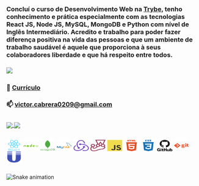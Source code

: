 ### Concluí o curso de Desenvolvimento Web na [Trybe](https://www.linkedin.com/school/betrybe/), tenho conhecimento e prática especialmente com as tecnologias React JS, Node JS, MySQL, MongoDB e Python com nível de Inglês Intermediário. Acredito e trabalho para poder fazer diferença positiva na vida das pessoas e que um ambiente de trabalho saudável é aquele que proporciona à seus colaboradores liberdade e que há respeito entre todos.


### <a href="https://www.linkedin.com/in/victorclc/"><img src="https://img.shields.io/badge/LinkedIn-0077B5?style=for-the-badge&logo=linkedin&logoColor=white"></a>
### 📄 [Currículo](https://drive.google.com/drive/folders/1tGnrVpb6ZmP9utts31cp2CX3DQNo_XTc)
### 📫 [victor.cabrera0209@gmail.com](mailto:victor.cabrera0209@gmail.com)

##

<div>
  <a href="https://github.com/victorcl68">
    <img align="center" src="https://github-readme-stats.vercel.app/api?username=victorcl68&show_icons=true&theme=dark&include_all_commits=true&count_private=true"/>
  </a>
  <a>
   <img align="center" src="https://github-readme-stats.vercel.app/api/top-langs/?username=victorcl68&layout=compact&langs_count=7&theme=dark"/>
  </a>
</div>

##

<div style="display: inline_block">
   <img align="center" alt="Victor-React" height="30" width="40" src="https://raw.githubusercontent.com/devicons/devicon/master/icons/react/react-original-wordmark.svg">
  <img align="center" alt="Victor-NodeJS" height="30" width="40" src="https://raw.githubusercontent.com/devicons/devicon/master/icons/nodejs/nodejs-plain-wordmark.svg">
  <img align="center" alt="Victor-MongoDB" height="30" width="40" src="https://raw.githubusercontent.com/devicons/devicon/master/icons/mongodb/mongodb-plain-wordmark.svg">
  <img align="center" alt="Victor-MySQL" height="30" width="40" src="https://raw.githubusercontent.com/devicons/devicon/master/icons/mysql/mysql-original-wordmark.svg">
  <img align="center" alt="Victor-Redux" height="30" width="40" src="https://raw.githubusercontent.com/devicons/devicon/master/icons/redux/redux-original.svg">
  <img align="center" alt="Victor-Jest" height="30" width="40" src="https://raw.githubusercontent.com/devicons/devicon/master/icons/jest/jest-plain.svg">
  <img align="center" alt="Victor-JS" height="30" width="40" src="https://raw.githubusercontent.com/devicons/devicon/master/icons/javascript/javascript-original.svg">
  <img align="center" alt="Victor-HTML" height="30" width="40" src="https://raw.githubusercontent.com/devicons/devicon/master/icons/html5/html5-plain-wordmark.svg">
  <img align="center" alt="Victor-CSS" height="30" width="40" src="https://raw.githubusercontent.com/devicons/devicon/master/icons/css3/css3-plain-wordmark.svg">
  <img align="center" alt="Victor-Github" height="30" width="40" src="https://raw.githubusercontent.com/devicons/devicon/master/icons/github/github-original-wordmark.svg">
  <img align="center" alt="Victor-Git" height="30" width="40" src="https://raw.githubusercontent.com/devicons/devicon/master/icons/git/git-plain-wordmark.svg">
  <img align="center" alt="Victor-Unix" height="30" width="40" src="https://raw.githubusercontent.com/devicons/devicon/master/icons/unix/unix-original.svg">
</div>

 ##
  
  ![Snake animation](https://github.com/victorcl68/victorcl68/blob/output/github-contribution-grid-snake.svg)
  
 ##
